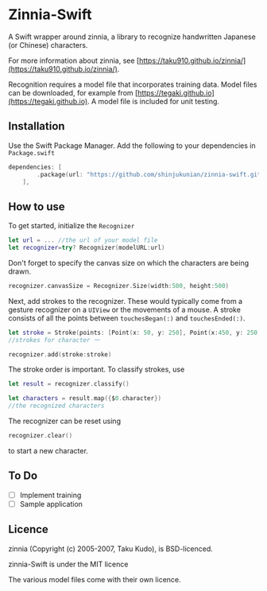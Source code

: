 # Zinnia-Swift

A Swift wrapper around zinnia, a library to recognize handwritten Japanese (or Chinese) characters.

For more information about zinnia, see [https://taku910.github.io/zinnia/](https://taku910.github.io/zinnia/).

Recognition requires a model file that incorporates training data. Model files can be downloaded, for example from [https://tegaki.github.io](https://tegaki.github.io).
A model file is included for unit testing.

## Installation
Use the Swift Package Manager. Add the following to your dependencies in `Package.swift`

```swift 
dependencies: [
        .package(url: "https://github.com/shinjukunian/zinnia-swift.git", from: "0.1.0"),
    ],
```

## How to use
To get started, initialize the `Recognizer`

```swift
let url = ... //the url of your model file
let recognizer=try? Recognizer(modelURL:url)
```
Don't forget to specify the canvas size on which the characters are being drawn.

```swift
recognizer.canvasSize = Recognizer.Size(width:500, height:500)
```
Next, add strokes to the recognizer. These would typically come from a gesture recognizer on a `UIView` or the movements of a mouse. A stroke consists of all the points between `touchesBegan(:)` and `touchesEnded(:)`.

```swift
let stroke = Stroke(points: [Point(x: 50, y: 250], Point(x:450, y: 250)])
//strokes for character 一

recognizer.add(stroke:stroke)
```

The stroke order is important. To classify strokes, use

```swift
let result = recognizer.classify()

let characters = result.map({$0.character})
//the recognized characters
```

The recognizer can be reset using 

```swift
recognizer.clear()
```

to start a new character.

## To Do
- [ ] Implement training
- [ ] Sample application

## Licence

zinnia (Copyright (c) 2005-2007, Taku Kudo), is BSD-licenced.

zinnia-Swift is under the MIT licence

The various model files come with their own licence.

